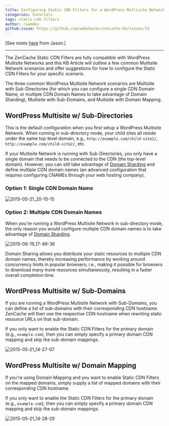 ```yaml
---
title: Configuring Static CDN Filters for a WordPress Multisite Network
categories: tutorials
tags: static-cdn-filters
author: raamdev
github-issue: https://github.com/websharks/zencache-kb/issues/73
---
```


[See notes [here](https://github.com/websharks/zencache/issues/468#issuecomment-104441570) from Jason.]

---

The ZenCache Static CDN Filters are fully compatible with WordPress Multisite Networks and this KB Article will outline a few common Multisite Network scenarios and offer suggestions for how to configure the Static CDN Filters for your specific scenario. 

The three common WordPress Multisite Network scenarios are Multisite with Sub-Directories (for which you can configure a single CDN Domain Name, or multiple CDN Domain Names to take advantage of Domain Sharding), Multisite with Sub-Domains, and Multisite with Domain Mapping.

## WordPress Multisite w/ Sub-Directories

This is the default configuration when you first setup a WordPress Multisite Network. When running in sub-directory mode, your child sites all reside under the same top-level domain, e.g., `http://example.com/child-site1/`, `http://example.com/child-site2/`, etc.

If your Multisite Network is running with Sub-Directories, you only have a single domain that needs to be connected to the CDN (the top-level domain). However, you can still take advantage of [Domain Sharding](http://zencache.com/r/domain-sharding/) and define multiple CDN domain names (an advanced configuration that requires configuring CNAMEs through your web hosting company).

### Option 1: Single CDN Domain Name

![2015-05-21_20-10-15](https://cloud.githubusercontent.com/assets/53005/7761586/717a62f8-fff5-11e4-834b-d374d5871755.png)

### Option 2: Multiple CDN Domain Names

When you're running a WordPress Multisite Network in sub-directory mode, the only reason you would configure multiple CDN domain names is to take advantage of [Domain Sharding](http://zencache.com/r/domain-sharding/).

![2015-06-19_17-49-36](https://cloud.githubusercontent.com/assets/53005/8263737/c3a8bcc4-16ab-11e5-85d9-92f0f020ae90.png)

Domain Sharing allows you distribute your static resources to multiple CDN domain names, thereby increasing performance by working around concurrency limits in popular browsers; i.e., making it possible for browsers to download many more resources simultaneously, resulting in a faster overall completion time. 

## WordPress Multisite w/ Sub-Domains

If you are running a WordPress Multisite Network with Sub-Domains, you can define a list of sub-domains with their corresponding CDN hostname. ZenCache will then use the respective CDN hostname when rewriting static resource URLs on that sub-domain.

If you only want to enable the Static CDN Filters for the primary domain (e.g., `example.com`), then you can simply specify a primary domain CDN mapping and skip the sub-domain mappings.

![2015-05-21_14-27-07](https://cloud.githubusercontent.com/assets/1563559/7760212/7f0a4378-ffc5-11e4-8191-c9b2f06e7d17.png)

## WordPress Multisite w/ Domain Mapping

If you're using Domain Mapping and you want to enable Static CDN Filters on the mapped domains, simply supply a list of mapped domains with their corresponding CDN hostname.

If you only want to enable the Static CDN Filters for the primary domain (e.g., `example.com`), then you can simply specify a primary domain CDN mapping and skip the sub-domain mappings.

![2015-05-21_14-28-29](https://cloud.githubusercontent.com/assets/1563559/7760226/aeacc920-ffc5-11e4-9f49-f8037db4f48a.png)